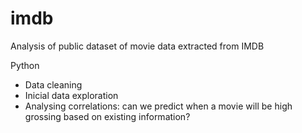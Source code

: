# imdb

Analysis of public dataset of movie data extracted from IMDB

Python
- Data cleaning 
- Inicial data exploration
- Analysing correlations: can we predict when a movie will be high grossing based on existing information?
